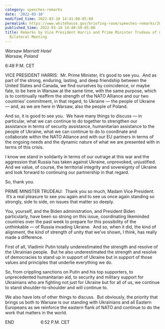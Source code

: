 ```yaml
---
category: speeches-remarks
date: '2022-03-10'
modified_time: 2022-03-10 14:41:00-05:00
permalink: https://www.whitehouse.gov/briefing-room/speeches-remarks/2022/03/10/remarks-by-vice-president-harris-and-prime-minister-trudeau-of-canada-before-bilateral-meeting/
published_time: 2022-03-10 14:40:59-05:00
title: Remarks by Vice President Harris and Prime Minister Trudeau of Canada Before
  Bilateral Meeting
---
```

 
*Warsaw Marriott Hotel  
*Warsaw, Poland**

6:48 P.M. CET  
  
VICE PRESIDENT HARRIS:  Mr. Prime Minister, it’s good to see you.  And
as part of the strong, enduring, lasting, and deep friendship between
the United States and Canada, we find ourselves by coincidence, or maybe
fate, to be here in Warsaw at the same time, with the same purpose,
which is to continually reaffirm the strength of the NATO Alliance and
our two countries’ commitment, in that regard, to Ukraine — the people
of Ukraine — and, as we are here in Warsaw, also the people of Poland.  
  
And so, it is good to see you.  We have many things to discuss — in
particular, what we can continue to do together to strengthen our
assistance in terms of security assistance, humanitarian assistance to
the people of Ukraine, what we can continue to do to coordinate and
collaborate within the NATO Alliance and with our EU partners in terms
of the ongoing needs and the dynamic nature of what we are presented
with in terms of this crisis.  
  
I know we stand in solidarity in terms of our outrage at this war and
the aggression that Russia has taken against Ukraine, unprovoked,
unjustified.  And we value, of course, the territorial integrity and
sovereignty of Ukraine and look forward to continuing our partnership in
that regard.   
  
So, thank you.   
  
PRIME MINISTER TRUDEAU:  Thank you so much, Madam Vice President.  It’s
a real pleasure to see you again and to see us once again standing so
strongly, side to side, on issues that matter so deeply.   
  
You, yourself, and the Biden administration, and President Biden
particularly, have been so strong on this issue, coordinating likeminded
countries over the past week to prepare for this possibility of the
unthinkable — of Russia invading Ukraine.  And so, when it did, the kind
of alignment, the kind of strength of unity that we’ve shown, I think,
has really made a difference.   
  
First of all, Vladimir Putin totally underestimated the strength and
resolve of the Ukrainian people.  But he also underestimated the
strength and resolve of democracies to stand up in support of Ukraine
but in support of those values and principles that underlie everything
we do.   
  
So, from crippling sanctions on Putin and his top supporters, to
unprecedented humanitarian aid, to security and military support for
Ukrainians who are fighting not just for Ukraine but for all of us, we
continue to stand shoulder-to-shoulder and will continue to.  
  
We also have lots of other things to discuss.  But obviously, the
priority that brings us both to Warsaw is our standing with Ukrainians
and all Eastern Europeans as we reinforce the eastern flank of NATO and
continue to do the work that matters in the world.  
  
END                      6:52 P.M. CET  

  
